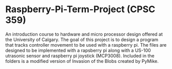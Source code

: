 # Raspberry-Pi-Term-Project (CPSC 359) 
An introduction course to hardware and micro processor design offered at the University of Calgary. 
The goal of this project is to design a program that tracks controller movement to be used with a raspberry pi.
The files are designed to be implemented with a rapsberry pi along with a US-100 utrasonic sensor and raspberry pi joystick (MCP3008).
Included in the folders is a modified version of Invasion of the Blobs created by PyMike.
